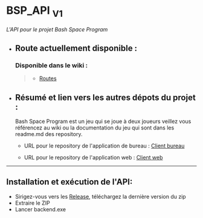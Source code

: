 # BSP_API <sub>V1</sub>

_L'API pour le projet Bash Space Program_

- ## Route actuellement disponible :
 
  ### Disponible dans le wiki :
  >- [Routes](https://github.com/AimeMelancon/H2025_TCH099_03_A_API/wiki/Routes)


- ## Résumé et lien vers les autres dépots du projet :

  Bash Space Program est un jeu qui se joue à deux joueurs veillez vous référencez au wiki ou la documentation du jeu qui sont dans les readme.md des repository. 

  - URL pour le repository de l'application de bureau :  [Client bureau](https://github.com/Merisiel0/H2025_TCH099_03_A_C1.git)

  - URL pour le repository de l'application web :  [Client web](https://github.com/justinfiset/H2025_TCH099_03_A_C2.git)

---
## Installation et exécution de l'API:
- Sirigez-vous vers les [Release](https://github.com/AimeMelancon/H2025_TCH099_03_A_API/releases), téléchargez la dernière version du zip
- Extraire le ZIP
- Lancer backend.exe
